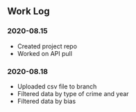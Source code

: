 ## Work Log

### 2020-08.15
* Created project repo
* Worked on API pull

### 2020-08.18
* Uploaded csv file to branch
* Filtered data by type of crime and year
* Filtered data by bias

